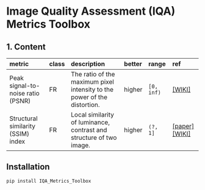 # Image Quality Assessment (IQA) Metrics Toolbox
 
## 1. Content

|metric|class|description|better|range|ref|
|:-|:-|:-|:-|:-|:-|
|Peak signal-to-noise ratio (PSNR)|FR|The ratio of the maximum pixel intensity to the power of the distortion.|higher|`[0, inf)`|[[WIKI]](https://en.wikipedia.org/wiki/Peak_signal-to-noise_ratio)|
|Structural similarity (SSIM) index|FR|Local similarity of luminance, contrast and structure of two image.|higher|`(?, 1]`|[[paper]](https://ieeexplore.ieee.org/document/1284395) [[WIKI]](https://en.wikipedia.org/wiki/Structural_similarity)|


## Installation

```bash
pip install IQA_Metrics_Toolbox
```
